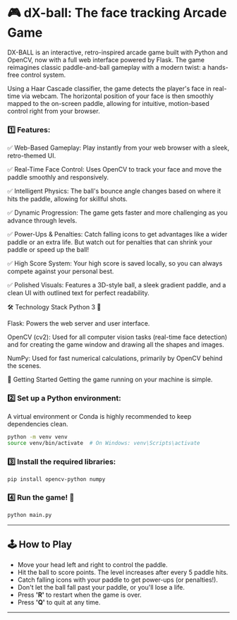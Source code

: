 # 🎮 dX-ball: The face tracking Arcade Game

DX-BALL is an interactive, retro-inspired arcade game built with Python and OpenCV, now with a full web interface powered by Flask. The game reimagines classic paddle-and-ball gameplay with a modern twist: a hands-free control system.

Using a Haar Cascade classifier, the game detects the player's face in real-time via webcam. The horizontal position of your face is then smoothly mapped to the on-screen paddle, allowing for intuitive, motion-based control right from your browser.

### 1️⃣ Features:
✅ Web-Based Gameplay: Play instantly from your web browser with a sleek, retro-themed UI.

✅ Real-Time Face Control: Uses OpenCV to track your face and move the paddle smoothly and responsively.

✅ Intelligent Physics: The ball's bounce angle changes based on where it hits the paddle, allowing for skillful shots.

✅ Dynamic Progression: The game gets faster and more challenging as you advance through levels.

✅ Power-Ups & Penalties: Catch falling icons to get advantages like a wider paddle or an extra life. But watch out for penalties that can shrink your paddle or speed up the ball!

✅ High Score System: Your high score is saved locally, so you can always compete against your personal best.

✅ Polished Visuals: Features a 3D-style ball, a sleek gradient paddle, and a clean UI with outlined text for perfect readability.

🛠️ Technology Stack
Python 3 🐍

Flask: Powers the web server and user interface.

OpenCV (cv2): Used for all computer vision tasks (real-time face detection) and for creating the game window and drawing all the shapes and images.

NumPy: Used for fast numerical calculations, primarily by OpenCV behind the scenes.

🚀 Getting Started
Getting the game running on your machine is simple.

### 2️⃣ Set up a Python environment:

A virtual environment or Conda is highly recommended to keep dependencies clean.

```bash
python -m venv venv
source venv/bin/activate  # On Windows: venv\Scripts\activate
```

### 3️⃣ Install the required libraries:

```bash
pip install opencv-python numpy
```

### 4️⃣ Run the game\! 🎉

```bash
python main.py
```

-----

## 🕹️ How to Play

  - Move your head left and right to control the paddle.
  - Hit the ball to score points. The level increases after every 5 paddle hits.
  - Catch falling icons with your paddle to get power-ups (or penalties\!).
  - Don't let the ball fall past your paddle, or you'll lose a life.
  - Press **'R'** to restart when the game is over.
  - Press **'Q'** to quit at any time.

-----

```
```

